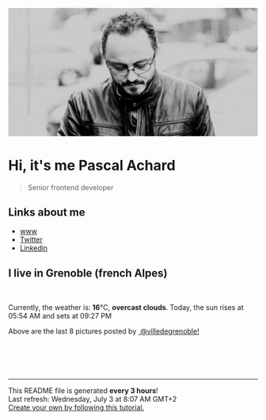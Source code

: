 ![Pascal Achard](./images/photo-pascal-achard.jpg)
# Hi, it's me Pascal Achard
> Senior frontend developer

## Links about me
- [www](https://www.pascal-achard.com)
- [Twitter](https://twitter.com/botmaster)
- [Linkedin](http://www.linkedin.com/in/pascal-achard)


## I live in Grenoble (french Alpes)
<img src="https://openweathermap.org/img/wn/04d@2x.png" alt="">

Currently, the weather is: **16**°C, **overcast clouds**.
Today, the sun rises at 05:54 AM and sets at 09:27 PM

Above are the last 8 pictures posted by <a href="https://www.instagram.com/villedegrenoble/" target="_blank"><img alt="" src="https://upload.wikimedia.org/wikipedia/commons/thumb/e/e7/Instagram_logo_2016.svg/1024px-Instagram_logo_2016.svg.png" width="20"/> @villedegrenoble!</a>

<p style="display: flex; flex-wrap: wrap; gap: 20px;">
        <img src="https://cdn1.picuki.com/hosted-by-instagram/q/0exhNuNYnjBGZDHIdN5WmL9I2PwkAQ9OKfhSQ7e71yJjMBhsLH6QvJA0mpCl6yRxIwVgFDeSYztk7IotUlxTCT19NULbS7aATz1Q56+bUe3N1DZh9JBpkrwwJXQXbXCo%7C%7C8ErXAmYdSgIGaYDG7uo+qhT5aGuO1lQpzb9d7JGmC4E5ZPiZ6x29Zk0v6uJk1%7C%7Ck7JYwKXNM+243dhtl85PcpDtEWvbzNsA6q6RjAIgCifgG6vuzynXoV1IkeFFxHzPCnb3PpcgtrBngSwAJrGqJUa4cdxssqlT9shI8760BudShZJpM+N8ZkObUT2RaCCE+4R1pr5e8lCvIV2usxh5%7C%7C2VHE76mUI9MCoY%7C%7CeAcLPeNHMnw%7C%7C0V+LxJf4feT9cJLKEHlzfIqL7Uo5WntYfTMdv7nznoTeScbHNzCF7AWBsuyOhJIFRde7MlLqQ9l2BmgWrrFEDvN6OLrh5+VZstMqItFAtIV3lJplrfQvY2m8xG9odKbyby8qC.jpeg" alt="" width="200"/>
        <img src="https://cdn1.picuki.com/hosted-by-instagram/q/0exhNuNYnjBGZDHIdN5WmL9I2PwkAQ9OKfhSQ7e71yJjMBhsLH6QvJA0mpCl6yRxIwVgFDeSYztk7IosVV9TCz19NULbS7aJST1Q56+cVu%7C%7CN0jBl955llrs9LHUZYXOm98MrVAmYdSgIGaYDG7uo+qhT5aGuO1lQpzb9d7JGmC4E5ZPiZ6x29Zk0v6uJk1%7C%7Ck7JYwKXNM+243dhtl85PcpDtEWvbzNsA6q6RjAIgCifgG6vuzynXoV1IkeFFxHzPCrbH5y7ha1zn4RxwJrGqJUa4TKls9rF39shI8760BudShZJpM+N8ZkObUT2RaCCE+4R1pr5e8lCvIV2usxh5%7C%7C2VHE77mAa9Ash8DdL8LNe+%7C%7CM1g%7C%7CaV6nwNf4feT9cJLKEHlzfIqL7Uo5WntYfTMdv7n+bwie1dqDf3wBoSWN%7C%7CkzbGBrp9esi2wK6PpW3YjDCakyMhofaZbOdx0UdstMqItFAtIV3iUeobfQvY2m8xG9odKbyby8qC.jpeg" alt="" width="200"/>
        <img src="https://cdn1.picuki.com/hosted-by-instagram/q/0exhNuNYnjBGZDHIdN5WmL9I2PwkAQ9OKfhSQ7e71yJjMBhsLH6QvJA0mpCl6yRxIwVgFDeSYztk7IgtWVxYCT19NULbSL2ATD1Q56+eUerN1TVu8pdplro8LHEXbXGn9sctXAmYdSgIGaYDG7uo%7C%7Ceof5vvwZDQEuDuQNeUtzCVG%7C%7CMm0X51wm8Qf8fTT0FOzv9R3GzNJzWM1eUAmscnbrSgLUbr2O8ti9%7C%7CM6F%7C%7CkKhMZL7e3tnyv2H2g+PVFwFA+cu5+czr5Qwxzmdwo382L6XZ9jEGcTiFGR4B0A5YcAnoKKMaxYgMl+tKTaEUcobj1o9wNPsbWctmXOa2L0iA4HhWnU%7C%7CbCwcfYjmZ71PK6wT+r+4RXDeZzqJaJjaXldLebdSXH4K+KYNo0Kss4cOLYcmV348wW%7C%7CI%7C%7C2hmhx5WWUavBWyLYdxd9az4aqD026J1T%7C%7CDqh09hNvrfb1SwA0J5ZCY415JbFufLc1fITf84UdkHdsdJ+iQv7qHPs4Edx0EAZoarjzThcYNdEA=.jpeg" alt="" width="200"/>
        <img src="https://cdn1.picuki.com/hosted-by-instagram/q/0exhNuNYnjBGZDHIdN5WmL9I2PwkAQ9OKfhSQ7e71yJjMBhsLH6QvJA0mpCl6yRxIwVgFDeSYztk7IojUltQCT19NULbSLyATTpc7KuYXOjN1Tdm8pNkkrgwLXYYbHev%7C%7C8slUQmYdSgIGaYDG7uo+qhT5aGuO1lQpzb9d7JGmC4E5ZPiZ6x29Zk0v6uJk1%7C%7Ck7JYwKXNM+243dhtl85PcpDtEWvbzNsA6q6RjAIgCifgG6vuzynXrV1IkeFFxHzPCkJjlk7dUrxbvIgwJrGqJUa4dOEQEh0z9shI8760BudShZJpM+N8ZkObUT2RaCCE+4R1pr5e8lCvIV2usxh5%7C%7C2VHE74eUatMSocXeEdrIe%7C%7C%7C%7Cu1A%7C%7C0T+XxNf4feT9cJLKEHlzfIqL7Uo5WntYfTMdv7n+z%7C%7CwynIKLX2TVUVSZPggSaNZVgbvuvzorp%7C%7CXCDiBavuAU5r%7C%7Cy3KaZPnwlstMqItFAtIV3lU+4XfQvY2m8xG9odKbyby8qC.jpeg" alt="" width="200"/>
        <img src="https://cdn1.picuki.com/hosted-by-instagram/q/0exhNuNYnjBGZDHIdN5WmL9I2PwkAQ9OKfhSQ7e71yJjMBhsLH6QvJA0mpCj4yRwKg5lHDeVeSBk4IIqVVVVClcVO0LbSLKBSjlQ66ScVO6ivDFl9JZgnbo1KHIcYXGq9cspUQmYdSgIGaYDG7uo%7C%7CesJ%7C%7CPnucjcFrjOMNbRKmDdttdCwFahlza4lsfe4kx2xu5xncG114WNxahlw5OLUqQUCSKn5PN1gpKZlR7pCjM4A%7C%7Cb281nT2F2MrNWh8FDSR9IXEi6g8iyDXdzQspjD3Ee8EIU8hjl246jQUl5Uf2aSYNYdq6Kkzn7bQZDAvbl044RFqncmcuBKcazC+%7C%7CWJz4kGVwbCzL6lr89P%7C%7CLa7NBeTI9QPTaZCPF5UZEE4WFq7YR3LZEdjjFOl0pJxfM+4Z4HOH0SCleKT7zQBAVCR7xTuOUcQmG9y+l%7C%7C%7C%7CwtEjegQKdqQNmyM7oLucK.jpeg" alt="" width="200"/>
        <img src="https://cdn1.picuki.com/hosted-by-instagram/q/0exhNuNYnjBGZDHIdN5WmL9I2PwkAQ9OKfhSQ7e71yJjMBhsLH6QvJA0mpCl6yRxIwVgFDeSYztk7IkpVVlYAj19NULcT7eIST1Q56WbV+%7C%7CN0DNl8J9jkLw9LXMdY3Oo9MsuVQmYdSgIGaYDG7uo+qhT5aGuO1lQpzb9d7JGmC4E5ZPiZ6x29Zk0v6uJk1%7C%7Ck7JYwKXNM+243dhtl85PcpDtEWvbzNsA6q6RjAIgCifgG6vuzynXuV1IkeFFxHzPCvbTkvNsmhA7bRBgJrGqJUa4dGl4JsVD9shI8760BudShZJpM+N8ZkObUT2RaCCE+4R1pr5e8lCvIV2usxh5%7C%7C2U2G7YeEZdACj8XeEcrOeP%7C%7Cung%7C%7CKZeDwJf4feT9cJLKEHlzfIqL7Uo5WntYfTMdv7nri4wq7ULXz+CM8CAVp0GKqJN93c%7C%7C6b6YeHxEDyqxOFmSwoic+1TeJWmll8tMqItFAtIV3kIJ0cfQvY2m8xG9odKbyby8qC.jpeg" alt="" width="200"/>
        <img src="https://cdn1.picuki.com/hosted-by-instagram/q/0exhNuNYnjBGZDHIdN5WmL9I2PwkAQ9OKfhSQ7e71yJjMBhsLH6QvJA0mpCl6yRxIwVgFDeSYztk7IsiV1RXCj19NULcT7SATDZV6KiaVu7N1jJh%7C%7CJ5hkLw8KXQfYXGv9scuVwmYdSgIGaYDG7uo+qhT5aGuO1lQpzaEW+oR9z5G7MqqS7Z0zYMh7+yBiU7zudZ8dXNM%7C%7CGpvIksrptOUpD8eGsv+MfF3pLUqF+dVzPgL6NDhkyblCU4mXmpMKD2K7pjwyOUtkyTPXiAK+lXhQq02cm0xsAS45wEQk60PqcOhN48wjrNt96nQc2UGXGRumB9ricmQjQ6YR0SuyG5Y5jX85ripXPQL9rjqEKGydJ666GSTSv+MWbhPXy1CVbrZWwKMcMqXPut%7C%7CoJtaHvp87Qec%7C%7CBy%7C%7CIYTD8xJyNhJkuzylHrN2VOSK9KCJ+1jSgzCrpC4a1sO+JuUKkH98oeDarzl1ekPVDMwSYzaFjAR0.jpeg" alt="" width="200"/>
        <img src="https://cdn1.picuki.com/hosted-by-instagram/q/0exhNuNYnjBGZDHIdN5WmL9I2PwkAQ9OKfhSQ7e71yJjMBhsLH6QvJA0mpCl6yRxIwVgFDeSYztk7IoqUVpVAz19NULcTLyLTDZV6KicU+7N0TRv855nk74zJHUaY3au8MIlXAmYdSgIGaYDG7uo%7C%7Ceoe5vvwZDcCuDuTM+UtzCVG%7C%7CMm0X51wm8Qf8fTT0FOzv9R3GzNJzWM1eUAmscnbrSgLUbr2O8ti9%7C%7CM6F%7C%7CkKhMZL7e3tnyv2H2g+PVFwFA+cu5+czr5Qwxzmdwo382L6YIcSKGdLpXSRpAEA5YcAnoKEIYg++6Z+tKTaEUcobj1o9wNPsbWctmXOa2L0iA4HhWnU%7C%7CbCwcfYjmZ71PK6wT%7C%7Ca84wXhPZ%7C%7CEOe5haU9aLeb3B3LGDaebJo0Kss4cOLYcmV348wW%7C%7CI%7C%7C2hmhx5WWUavBWyLZEifP+y9aah+niIrG+4mBI8vO%7C%7CtS%7C%7C5q%7C%7Cwp86PGH4SRRX1SXKNJNMmz%7C%7C8nFkHdsdJ+iQv7z3P7sEdx0EAZoarjzThcYNdEA=.jpeg" alt="" width="200"/>
</p>

------------
<p>This README file is generated <b>every 3 hours</b>!
    <br />Last refresh: Wednesday, July 3 at 8:07 AM GMT+2
    <br /><a href="https://medium.com/@th.guibert/how-to-create-a-self-updating-readme-md-for-your-github-profile-f8b05744ca91">Create your own by following this tutorial.</a>
</p>
<p><a href="https://github.com/botmaster/botmaster/actions/workflows/main.yaml"><img alt="" src="https://github.com/botmaster/botmaster/actions/workflows/main.yaml/badge.svg" /></a></p>

